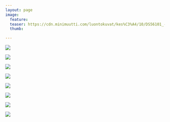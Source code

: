 ```yaml
---
layout: page
image:
  feature:
  teaser: https://cdn.minimuutti.com/luontokuvat/kes%C3%A4/10/DS56101_-245px.jpg
  thumb:

---
```


![](https://cdn.minimuutti.com/luontokuvat/kes%C3%A4/10/DS56300-800px.jpg)

![](https://cdn.minimuutti.com/luontokuvat/kes%C3%A4/10/DS56125-800px.jpg)

![](https://cdn.minimuutti.com/luontokuvat/kes%C3%A4/10/DS56101_-800px.jpg)

![](https://cdn.minimuutti.com/luontokuvat/kes%C3%A4/10/DS56102-800px.jpg)

![](https://cdn.minimuutti.com/luontokuvat/kes%C3%A4/10/DS56099-800px.jpg)

![](https://cdn.minimuutti.com/luontokuvat/kes%C3%A4/10/DS56113-800px.jpg)

![](https://cdn.minimuutti.com/luontokuvat/kes%C3%A4/10/DS56119-800px.jpg)

![](https://cdn.minimuutti.com/luontokuvat/kes%C3%A4/10/DS56101-800px.jpg)
